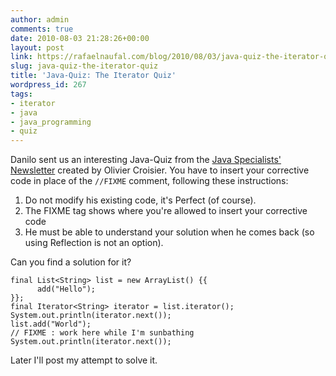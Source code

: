 ```yaml
---
author: admin
comments: true
date: 2010-08-03 21:28:26+00:00
layout: post
link: https://rafaelnaufal.com/blog/2010/08/03/java-quiz-the-iterator-quiz/
slug: java-quiz-the-iterator-quiz
title: 'Java-Quiz: The Iterator Quiz'
wordpress_id: 267
tags:
- iterator
- java
- java_programming
- quiz
---
```


Danilo sent us an interesting Java-Quiz from the [Java Specialists' Newsletter](http://www.javaspecialists.eu/archive/Issue186.html) created by Olivier Croisier. You have to insert your corrective code in place of the `//FIXME` comment, following these instructions:



  1. Do not modify his existing code, it's Perfect (of course).
  2. The FIXME tag shows where you're allowed to insert your corrective code
  3. He must be able to understand your solution when he comes back (so using Reflection is not an option).


Can you find a solution for it?


    
    
    final List<String> list = new ArrayList() {{ 
          add("Hello"); 
    }};
    final Iterator<String> iterator = list.iterator();
    System.out.println(iterator.next());
    list.add("World");
    // FIXME : work here while I'm sunbathing
    System.out.println(iterator.next());
    



Later I'll post my attempt to solve it.
